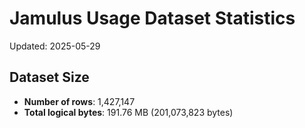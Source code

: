 # Jamulus Usage Dataset Statistics

Updated: 2025-05-29

## Dataset Size
- **Number of rows**: 1,427,147
- **Total logical bytes**: 191.76 MB (201,073,823 bytes)
